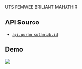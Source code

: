 UTS PEMWEB BRILIANT MAHATHIR

## API Source

- [`api.quran.sutanlab.id`](https://github.com/sutanlab/quran-api)

## Demo

<a href="https://quranweb.netlify.app/">
  <img src="https://img.shields.io/badge/Qur'anWeb-Link%20Demo-blue.svg?style=popout"/>
</a>
